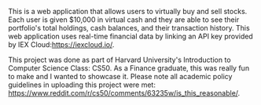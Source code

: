 This is a web application that allows users to virtually buy and sell stocks. Each user is given $10,000 in virtual cash and they are able to see their portfolio's total holdings, cash balances, and their transaction history. This web application uses real-time financial data by linking an API key provided by IEX Cloud:https://iexcloud.io/.


This project was done as part of Harvard University's Introduction to Computer Science Class: CS50. As a Finance graduate, this was really fun to make and I wanted to showcase it. Please note all academic policy guidelines in uploading this project were met: https://www.reddit.com/r/cs50/comments/63235w/is_this_reasonable/.
